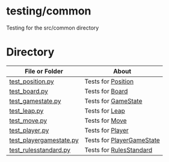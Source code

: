 # testing/common

Testing for the src/common directory

# Directory
|   File or Folder | About |
|   ---            | ---   |
| [test_position.py](./test_position.py) | Tests for [Position](../../src/common/position.py)
| [test_board.py](./test_board.py) | Tests for [Board](../../src/common/board.py)
| [test_gamestate.py](./test_gamestate.py) | Tests for [GameState](../../src/common/gamestate.py)
| [test_leap.py](./test_leap.py) | Tests for [Leap](../../src/common/leap.py)
| [test_move.py](./test_move.py) | Tests for [Move](../../src/common/move.py)
| [test_player.py](./test_player.py) | Tests for [Player](../../src/common/player.py)
| [test_playergamestate.py](./test_playergamestate.py) | Tests for [PlayerGameState](../../src/common/playergamestate.py)
| [test_rulesstandard.py](./test_rulesstandard.py) | Tests for [RulesStandard](../../src/common/rulesstandard.py)